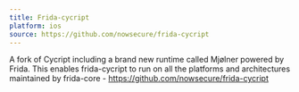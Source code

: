 ```yaml
---
title: Frida-cycript
platform: ios
source: https://github.com/nowsecure/frida-cycript
---
```


A fork of Cycript including a brand new runtime called Mjølner powered by Frida. This enables frida-cycript to run on all the platforms and architectures maintained by frida-core - <https://github.com/nowsecure/frida-cycript>
